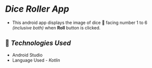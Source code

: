# *Dice Roller App*

- This android app displays the image of dice 🎲 facing number 1 to 6 *(inclusive both)* when **Roll** button is clicked.

## :iphone: *Technologies Used*
- Android Studio
- Language Used - *Kotlin*
